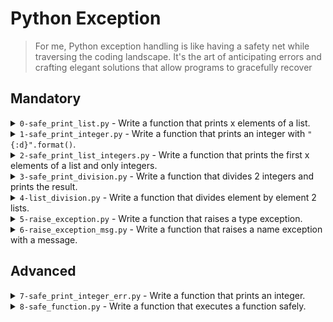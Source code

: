 # Python Exception
> For me, Python exception handling is like having a safety net while traversing the coding landscape. It's the art of anticipating errors and crafting elegant solutions that allow programs to gracefully recover

## Mandatory
<details>
 <summary> <code>0-safe_print_list.py</code> - Write a function that prints x elements of a list.</summary>
 <ul>
  <li>Prototype: <code>def safe_print_list(my_list=[], x=0):</code></li>
  <li><code>my_list</code> can contain any type (integer, string, etc.)</li>
  <li>All elements must be printed on the same line followed by a new line.</li>
  <li><code>x</code> represents the number of elements to print</li>
  <li><code>x</code> can be bigger than the length of <code>my_list</code></li>
  <li>Returns the real number of elements printed</li>
  <li>You have to use <code>try:</code> / <code>except:</code></li>
  <li>You are not allowed to import any module</li>
  <li>You are not allowed to use <code>len()</code></li>
 </ul>
</details>

<details>
 <summary> <code>1-safe_print_integer.py</code> - Write a function that prints an integer with <code>"{:d}".format()</code>.</summary>
 <ul>
  <li>Prototype: <code>def safe_print_integer(value):</code></li>
  <li><code>value</code> can be any type (integer, string, etc.)</li>
  <li>The integer should be printed followed by a new line</li>
  <li>Returns <code>True</code> if <code>value</code> has been correctly printed (it means the value is an integer)</li>
  <li>Otherwise, returns <code>False</code></li>
  <li>You have to use <code>try:</code> / <code>except:</code></li>
  <li>You have to use <code>"{:d}".format()</code> to print as integer</li>
  <li>You are not allowed to import any module</li>
  <li>You are not allowed to use <code>type()</code></li>
 </ul>
</details>


<details>
 <summary> <code>2-safe_print_list_integers.py</code> - Write a function that prints the first x elements of a list and only integers.</summary>
 <ul>
  <li>Prototype: <code>def safe_print_list_integers(my_list=[], x=0):</code></li>
  <li><code>my_list</code> can contain any type (integer, string, etc.)</li>
  <li>All integers have to be printed on the same line followed by a new line - other types of values in the list must be skipped (in silence).</li>
  <li><code>x</code> represents the number of elements to access in <code>my_list</code></li>
  <li><code>x</code> can be bigger than the length of <code>my_list</code> - if it’s the case, an exception is expected to occur</li>
  <li>Returns the real number of integers printed</li>
  <li>You have to use <code>try:</code> / <code>except:</code></li>
  <li>You have to use <code>"{:d}".format()</code> to print an integer</li>
  <li>You are not allowed to import any module</li>
  <li>You are not allowed to use <code>len()</code></li>
 </ul>
</details>

<details>
 <summary> <code>3-safe_print_division.py</code> - Write a function that divides 2 integers and prints the result.</summary>
 <ul>
  <li>Prototype: <code>def safe_print_division(a, b):</code></li>
  <li>You can assume that <code>a</code> and <code>b</code> are integers</li>
  <li>The result of the division should print in the <code>finally:</code> section preceded by <code>Inside result:</code></li>
  <li>Returns the value of the division, otherwise: <code>None</code></li>
  <li>You have to use <code>try:</code> / <code>except:</code> / <code>finally:</code></li>
  <li>You have to use <code>"{}".format()</code> to print the result</li>
  <li>You are not allowed to import any module</li>
 </ul>
</details>

<details>
 <summary> <code>4-list_division.py</code> - Write a function that divides element by element 2 lists.</summary>
 <ul>
  <li>Prototype: <code>def list_division(my_list_1, my_list_2, list_length):</code></li>
  <li><code>my_list_1</code> and <code>my_list_2</code> can contain any type (integer, string, etc.)</li>
  <li><code>list_length</code> can be bigger than the length of both lists</li>
  <li>Returns a new list (length = <code>list_length</code>) with all divisions</li>
  <li>If 2 elements can’t be divided, the division result should be equal to 0</li>
  <li>If an element is not an integer or float:</li>
  <ul>
    <li>print: <code>wrong type</code></li>
  </ul>
  <li>If the division can’t be done (/0):</li>
  <ul>
    <li>print: <code>division by 0</code></li>
  </ul>
  <li>If <code>my_list_1</code> or <code>my_list_2</code> is too short:</li>
  <ul>
    <li>print: <code>out of range</code></li>
  </ul>
  <li>You have to use <code>try:</code> / <code>except:</code> / <code>finally:</code></li>
  <li>You are not allowed to import any module</li>
 </ul>
</details>

<details>
 <summary> <code>5-raise_exception.py</code> - Write a function that raises a type exception.</summary>
 <ul>
  <li>Prototype: <code>def raise_exception():</code></li>
  <li>You are not allowed to import any module</li>
 </ul>
</details>

<details>
 <summary> <code>6-raise_exception_msg.py</code> - Write a function that raises a name exception with a message.</summary>
 <ul>
  <li>Prototype: <code>def raise_exception_msg(message=""):</code></li>
  <li>You are not allowed to import any module</li>
 </ul>
</details>

## Advanced
<details>
 <summary> <code>7-safe_print_integer_err.py</code> - Write a function that prints an integer.</summary>
 <ul>
  <li>Prototype: <code>def safe_print_integer_err(value):</code></li>
  <li><code>value</code> can be any type (integer, string, etc.)</li>
  <li>The integer should be printed followed by a new line</li>
  <li>Returns <code>True</code> if <code>value</code> has been correctly printed (it means the value is an integer)</li>
  <li>Otherwise, returns <code>False</code> and prints in <code>stderr</code> the error preceded by <code>Exception:</code></li>
  <li>You have to use <code>try:</code> / <code>except:</code></li>
  <li>You have to use <code>"{:d}".format()</code> to print as an integer</li>
  <li>You are not allowed to use <code>type()</code></li>
 </ul>
</details>

<details>
 <summary> <code>8-safe_function.py</code> - Write a function that executes a function safely.</summary>
 <ul>
  <li>Prototype: <code>def safe_function(fct, *args):</code></li>
  <li>You can assume <code>fct</code> will always be a pointer to a function</li>
  <li>Returns the result of the function,</li>
  <li>Otherwise, returns <code>None</code> if something happens during the function and prints in <code>stderr</code> the error preceded by <code>Exception:</code></li>
  <li>You have to use <code>try:</code> / <code>except:</code></li>
 </ul>
</details>






